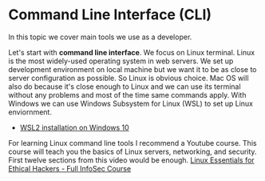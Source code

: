 # Command Line Interface (CLI)

In this topic we cover main tools we use as a developer.

Let's start with **command line interface**. We focus on Linux terminal. Linux is the most widely-used operating system in web servers. We set up development environment on local machine but we want it to be as close to server configuration as possible. So Linux is obvious choice.
Mac OS will also do because it's close enough to Linux and we can use its terminal without any problems and most of the time same commands apply.
With Windows we can use Windows Subsystem for Linux (WSL) to set up Linux enviornment.
- [WSL2 installation on Windows 10](https://www.youtube.com/watch?v=n-J9438Mv-s)

For learning Linux command line tools I recommend a Youtube course. This course will teach you the basics of Linux servers, networking, and security. First twelve sections from this video would be enough.
[Linux Essentials for Ethical Hackers - Full InfoSec Course](https://www.freecodecamp.org/news/linux-essentials-for-hackers/)